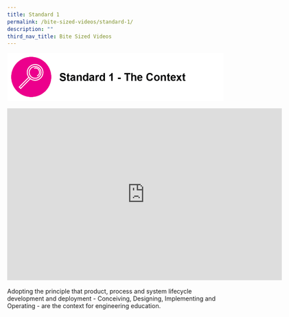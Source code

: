 ```yaml
---
title: Standard 1
permalink: /bite-sized-videos/standard-1/
description: ""
third_nav_title: Bite Sized Videos
---
```

![](/images/cdio1.png)

<iframe width="640" height="400" src="https://www.youtube.com/embed/DYHmr1Mnj3Q" title="YouTube video player" frameborder="0" allow="accelerometer; autoplay; clipboard-write; encrypted-media; gyroscope; picture-in-picture" allowfullscreen></iframe>

Adopting the principle that product, process and system lifecycle development and deployment - Conceiving, Designing, Implementing and Operating - are the context for engineering education.